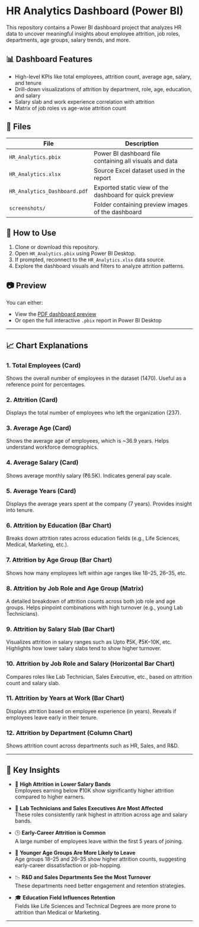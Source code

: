 # HR Analytics Dashboard (Power BI)

This repository contains a Power BI dashboard project that analyzes HR data to uncover meaningful insights about employee attrition, job roles, departments, age groups, salary trends, and more.

## 📊 Dashboard Features

- High-level KPIs like total employees, attrition count, average age, salary, and tenure
- Drill-down visualizations of attrition by department, role, age, education, and salary
- Salary slab and work experience correlation with attrition
- Matrix of job roles vs age-wise attrition count

## 📁 Files

| File | Description |
|------|-------------|
| `HR_Analytics.pbix` | Power BI dashboard file containing all visuals and data |
| `HR_Analytics.xlsx` | Source Excel dataset used in the report |
| `HR_Analytics_Dashboard.pdf` | Exported static view of the dashboard for quick preview |
| `screenshots/` |  Folder containing preview images of the dashboard |

## 🚀 How to Use

1. Clone or download this repository.
2. Open `HR_Analytics.pbix` using Power BI Desktop.
3. If prompted, reconnect to the `HR_Analytics.xlsx` data source.
4. Explore the dashboard visuals and filters to analyze attrition patterns.


## 📷 Preview

You can either:
- View the [PDF dashboard preview](./HR_Analytics_Dashboard.pdf)
- Or open the full interactive `.pbix` report in Power BI Desktop

---

## 📈 Chart Explanations

### 1. **Total Employees (Card)**
Shows the overall number of employees in the dataset (1470). Useful as a reference point for percentages.

### 2. **Attrition (Card)**
Displays the total number of employees who left the organization (237).

### 3. **Average Age (Card)**
Shows the average age of employees, which is ~36.9 years. Helps understand workforce demographics.

### 4. **Average Salary (Card)**
Shows average monthly salary (₹6.5K). Indicates general pay scale.

### 5. **Average Years (Card)**
Displays the average years spent at the company (7 years). Provides insight into tenure.

### 6. **Attrition by Education (Bar Chart)**
Breaks down attrition rates across education fields (e.g., Life Sciences, Medical, Marketing, etc.).

### 7. **Attrition by Age Group (Bar Chart)**
Shows how many employees left within age ranges like 18–25, 26–35, etc.

### 8. **Attrition by Job Role and Age Group (Matrix)**
A detailed breakdown of attrition counts across both job role and age groups. Helps pinpoint combinations with high turnover (e.g., young Lab Technicians).

### 9. **Attrition by Salary Slab (Bar Chart)**
Visualizes attrition in salary ranges such as Upto ₹5K, ₹5K–10K, etc. Highlights how lower salary slabs tend to show higher turnover.

### 10. **Attrition by Job Role and Salary (Horizontal Bar Chart)**
Compares roles like Lab Technician, Sales Executive, etc., based on attrition count and salary slab.

### 11. **Attrition by Years at Work (Bar Chart)**
Displays attrition based on employee experience (in years). Reveals if employees leave early in their tenure.

### 12. **Attrition by Department (Column Chart)**
Shows attrition count across departments such as HR, Sales, and R&D.

---

## 🧠 Key Insights

- 🔺 **High Attrition in Lower Salary Bands**  
  Employees earning below ₹10K show significantly higher attrition compared to higher earners.

- 🧪 **Lab Technicians and Sales Executives Are Most Affected**  
  These roles consistently rank highest in attrition across age and salary bands.

- 🕒 **Early-Career Attrition is Common**  
  A large number of employees leave within the first 5 years of joining.

- 🧓 **Younger Age Groups Are More Likely to Leave**  
  Age groups 18–25 and 26–35 show higher attrition counts, suggesting early-career dissatisfaction or job-hopping.

- 📉 **R&D and Sales Departments See the Most Turnover**  
  These departments need better engagement and retention strategies.

- 🎓 **Education Field Influences Retention**  
  Fields like Life Sciences and Technical Degrees are more prone to attrition than Medical or Marketing.

---


